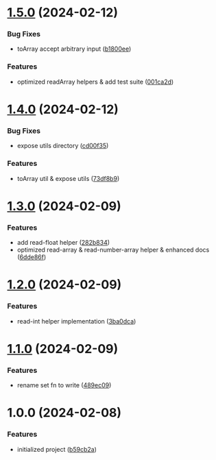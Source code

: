 # [1.5.0](https://github.com/tada5hi/envix/compare/v1.4.0...v1.5.0) (2024-02-12)


### Bug Fixes

* toArray accept arbitrary input ([b1800ee](https://github.com/tada5hi/envix/commit/b1800ee5ef1b5250aafc143fec16547343c82f1d))


### Features

* optimized readArray helpers & add test suite ([001ca2d](https://github.com/tada5hi/envix/commit/001ca2d36bf18c01833aa9cddf61867eb34b2752))

# [1.4.0](https://github.com/tada5hi/envix/compare/v1.3.0...v1.4.0) (2024-02-12)


### Bug Fixes

* expose utils directory ([cd00f35](https://github.com/tada5hi/envix/commit/cd00f35495919f9e8904b6766ea490cca8914949))


### Features

* toArray util & expose utils ([73df8b9](https://github.com/tada5hi/envix/commit/73df8b9c278d5a25edd9dde7f0f74bfc78c8fbbc))

# [1.3.0](https://github.com/tada5hi/envix/compare/v1.2.0...v1.3.0) (2024-02-09)


### Features

* add read-float helper ([282b834](https://github.com/tada5hi/envix/commit/282b834b4cd4b8ed7ea0459873a7e7e3e503afa5))
* optimized read-array & read-number-array helper & enhanced docs ([6dde86f](https://github.com/tada5hi/envix/commit/6dde86f48e5105c9b7c1ed7798f4b3cc9d2bdf99))

# [1.2.0](https://github.com/tada5hi/envix/compare/v1.1.0...v1.2.0) (2024-02-09)


### Features

* read-int helper implementation ([3ba0dca](https://github.com/tada5hi/envix/commit/3ba0dcab9e587a299a1c027e5a43cee63021db88))

# [1.1.0](https://github.com/tada5hi/envix/compare/v1.0.0...v1.1.0) (2024-02-09)


### Features

* rename set fn to write ([489ec09](https://github.com/tada5hi/envix/commit/489ec0971d306659d9ccaa5afc81770d0da8a02d))

# 1.0.0 (2024-02-08)


### Features

* initialized project ([b59cb2a](https://github.com/tada5hi/envix/commit/b59cb2abd7f10d430e446db54b2284f68c098df4))
